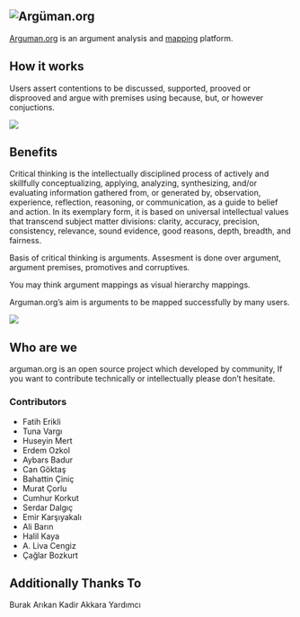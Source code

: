 ![Argüman.org](http://arguman.org/static/img/logo.png)
----
[Arguman.org](http://arguman.org) is an argument analysis and [mapping](https://en.wikipedia.org/wiki/Argument_map) platform.

## How it works

Users assert contentions to be discussed, supported, prooved or disprooved and argue with premises using because, but, or however conjuctions.

![](http://i.imgur.com/yEjemt1.png)

## Benefits

Critical thinking is the intellectually disciplined process of actively and skillfully conceptualizing, applying, analyzing, synthesizing, and/or evaluating information gathered from, or generated by, observation, experience, reflection, reasoning, or communication, as a guide to belief and action. In its exemplary form, it is based on universal intellectual values that transcend subject matter divisions: clarity, accuracy, precision, consistency, relevance, sound evidence, good reasons, depth, breadth, and fairness.

Basis of critical thinking is arguments. Assesment is done over  argument, argument premises, promotives and corruptives.

You may think argument mappings as visual hierarchy mappings.

Arguman.org’s aim is arguments to be mapped successfully by many users.

![](https://upload.wikimedia.org/wikipedia/commons/thumb/9/99/Whatley.png/800px-Whatley.png)


## Who are we

arguman.org is an open source project which developed by community, If you want to contribute technically or intellectually please don’t hesitate.

### Contributors

- Fatih Erikli
- Tuna Vargı
- Huseyin Mert
- Erdem Ozkol
- Aybars Badur
- Can Göktaş
- Bahattin Çiniç
- Murat Çorlu
- Cumhur Korkut
- Serdar Dalgıç
- Emir Karşıyakalı
- Ali Barın
- Halil Kaya
- A. Liva Cengiz
- Çağlar Bozkurt


## Additionally Thanks To

Burak Arıkan
Kadir Akkara Yardımcı
